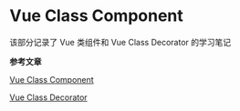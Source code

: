 # Vue Class Component

该部分记录了 Vue 类组件和 Vue Class Decorator 的学习笔记

**参考文章**

[Vue Class Component](https://class-component.vuejs.org/)

[Vue Class Decorator](https://github.com/lidessen/vue-class-decorator#readme)